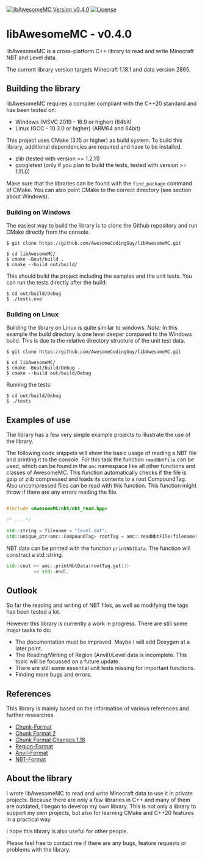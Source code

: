 [![libAwesomeMC Version v0.4.0](https://img.shields.io/badge/libAwesomeMC-v0.4.0-green)](https://github.com/AwesomeCodingGuy/libAwesomeMC)
[![License](https://img.shields.io/badge/License-BSD_3--Clause-blue.svg)](https://github.com/AwesomeCodingGuy/libAwesomeMC/blob/main/LICENSE)

# libAwesomeMC - v0.4.0

libAwesomeMC is a cross-platform C++ library to read and write Minecraft NBT and Level data.

The current library version targets Minecraft 1.18.1 and data version 2865.

## Building the library

libAwesomeMC requires a compiler compliant with the C++20 standard and has been tested on:

* Windows (MSVC 2019 - 16.9 or higher) (64bit)
* Linux (GCC - 10.3.0 or higher) (ARM64 and 64bit)

This project uses CMake (3.15 or higher) as build system.
To build this library, additional dependencies are required and have to be installed.

* zlib (tested with version >= 1.2.11)
* googletest (only if you plan to build the tests, tested with version >= 1.11.0)

Make sure that the libraries can be found with the `find_package` command of CMake.
You can also point CMake to the correct directory (see section about Windows).

### Building on Windows

The easiest way to build the library is to clone the Github repository and run CMake directly from the console.

```
$ git clone https://github.com/AwesomeCodingGuy/libAwesomeMC.git

$ cd libAwesomeMC/
$ cmake -Bout/build .
$ cmake --build out/build/
```

This should build the project including the samples and the unit tests.
You can run the tests directly after the build:

```
$ cd out/build/Debug
$ ./tests.exe
```

### Building on Linux

Building the library on Linux is quite similar to windows. *Note:* In this example the build directory is one level deeper compared to the Windows build. This is due to the relative directory structure of the unit test data. 

```
$ git clone https://github.com/AwesomeCodingGuy/libAwesomeMC.git

$ cd libAwesomeMC/
$ cmake -Bout/build/Debug .
$ cmake --build out/build/Debug
```

Running the tests.

```
$ cd out/build/Debug
$ ./tests
```

## Examples of use

The library has a few very simple example projects to illustrate the use of the library.

The following code snippets will show the basic usage of reading a NBT file and printing it to the console.
For this task the function `readNbtFile` can be used, which can be found in the `amc` namespace like all other functions and classes of AwesomeMC.
This function automatically checks if the file is gzip or zlib compressed and loads its contents to a root CompoundTag.
Also uncompressed files can be read with this function. This function might throw if there are any errors reading the file.

``` cpp

#include <AwesomeMC/nbt/nbt_read.hpp>

/* ... */

std::string = filename = "level.dat";
std::unique_ptr<amc::CompoundTag> rootTag = amc::readNbtFile(filename);
```

NBT data can be printed with the function `printNbtData`. The function will construct a std::string.

``` cpp
std::cout << amc::printNbtData(rootTag.get())
          << std::endl;
```

## Outlook

So far the reading and writing of NBT files, as well as modifying the tags has been tested a lot.

However this library is currently a work in progress. There are still some major tasks to do:

* The documentation must be improved. Maybe I will add Doxygen at a later point.
* The Reading/Writing of Region (Anvil)/Level data is incomplete. This topic will be focussed on a future update.
* There are still some essential unit tests missing for important functions.
* Finding more bugs and errors.

## References

This library is mainly based on the information of various references and further researches.

* [Chunk-Format](https://minecraft.fandom.com/wiki/Chunk_format)
* [Chunk Format 2](https://wiki.vg/Chunk_Format)
* [Chunk Format Changes 1.18](https://minecraft.fandom.com/wiki/Java_Edition_1.18#General_2)
* [Region-Format](https://minecraft.fandom.com/wiki/Region_file_format)
* [Anvil-Format](https://minecraft.fandom.com/wiki/Anvil_file_format)
* [NBT-Format](https://minecraft.fandom.com/wiki/NBT_format)


## About the library

I wrote libAwesomeMC to read and write Minecraft data to use it in private projects.
Because there are only a few libraries in C++ and many of them are outdated, I began to develop my own library.
This is not only a library to support my own projects, but also for learning CMake and C++20 features in a practical way.

I hope this library is also useful for other people.

Please feel free to contact me if there are any bugs, feature requests or problems with the library.
